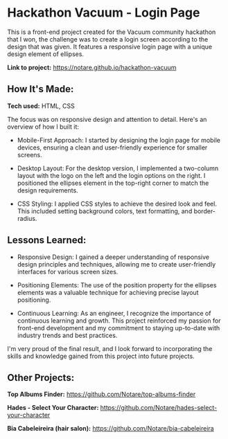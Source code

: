 # Hackathon Vacuum - Login Page
This is a front-end project created for the Vacuum community hackathon that I won, the challenge was to create a login screen according to the design that was given. It features a responsive login page with a unique design element of ellipses.

<!-- The design:  -->

**Link to project:** https://notare.github.io/hackathon-vacuum

## How It's Made:

**Tech used:** HTML, CSS

The focus was on responsive design and attention to detail. Here's an overview of how I built it:

- Mobile-First Approach: I started by designing the login page for mobile devices, ensuring a clean and user-friendly experience for smaller screens.

- Desktop Layout: For the desktop version, I implemented a two-column layout with the logo on the left and the login options on the right. I positioned the ellipses element in the top-right corner to match the design requirements.

- CSS Styling: I applied CSS styles to achieve the desired look and feel. This included setting background colors, text formatting, and border-radius.

## Lessons Learned:

- Responsive Design: I gained a deeper understanding of responsive design principles and techniques, allowing me to create user-friendly interfaces for various screen sizes.

- Positioning Elements: The use of the position property for the ellipses elements was a valuable technique for achieving precise layout positioning.

- Continuous Learning: As an engineer, I recognize the importance of continuous learning and growth. This project reinforced my passion for front-end development and my commitment to staying up-to-date with industry trends and best practices.

I'm very proud of the final result, and I look forward to incorporating the skills and knowledge gained from this project into future projects.

## Other Projects:

**Top Albums Finder:** https://github.com/Notare/top-albums-finder

**Hades - Select Your Character:** https://github.com/Notare/hades-select-your-character

**Bia Cabeleireira (hair salon):** https://github.com/Notare/bia-cabeleireira
